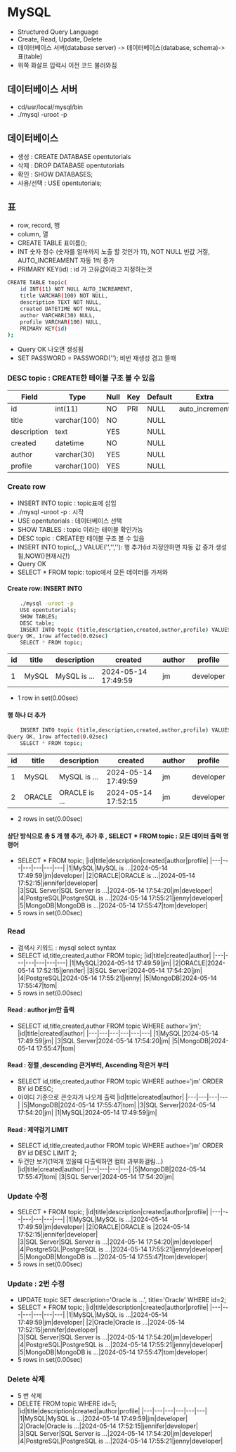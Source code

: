 # MySQL
- Structured Query Language
- Create, Read, Update, Delete
- 데이터베이스 서버(database server) -> 데이터베이스(database, schema)->표(table)
- 위쪽 화살표 입력시 이전 코드 불러와짐
## 데이터베이스 서버
- cd/usr/local/mysql/bin
- ./mysql -uroot -p
## 데이터베이스
- 생성 : CREATE DATABASE opentutorials
- 삭제 : DROP DATABASE opentutorials
- 확인 : SHOW DATABASES;
- 사용/선택 : USE opentutorials;
## 표
- row, record, 행
- column, 열
- CREATE  TABLE 표이름();
- INT 숫자 정수 (숫자를 얼마까지 노출 할 것인가 11), NOT NULL 빈값 거절, AUTO_INCREAMENT 자동 1씩 증가
- PRIMARY KEY(id) : id 가 고유값이라고 지정하는것
```bash
CREATE TABLE topic(
    id INT(11) NOT NULL AUTO_INCREAMENT,
    title VARCHAR(100) NOT NULL,
    description TEXT NOT NULL,
    created DATETIME NOT NULL,
    author VARCHAR(30) NULL,
    profile VARCHAR(100) NULL,
    PRIMARY KEY(id)
);
```
- Query OK 나오면 생성됨
- SET PASSWORD = PASSWORD(''); 비번 재생성 경고 뜰때
### DESC topic : CREATE한 테이블 구조 볼 수 있음
|Field|Type|Null|Key|Default|Extra|
|---|---|---|---|---|---|
|id|int(11)|NO|PRI|NULL|auto_increment|
|title|varchar(100)|NO||NULL||
|description|text|YES||NULL||
|created|datetime|NO||NULL||
|author|varchar(30)|YES||NULL||
|profile|varchar(100)|YES||NULL||

### Create row
- INSERT INTO topic : topic표에 삽입
- ./mysql -uroot -p : 시작
- USE opentutorials : 데이터베이스 선택
- SHOW TABLES : topic 이라는 테이블 확인가능
- DESC topic : CREATE한 테이블 구조 볼 수 있음
- INSERT INTO topic(,,,) VALUE('','',''): 행 추가(id 지정안하면 자동 값 증가 생성됨,NOW()현재시간)
- Query OK
- SELECT * FROM topic: topic에서 모든 데이터를 가져와
#### Create row: INSERT INTO
```bash
    ./mysql -uroot -p
    USE opentutorials;
    SHOW TABLES;
    DESC table;
    INSERT INTO topic (title,description,created,author,profile) VALUES('MySQL','MySQL is ...',NOW(),'jm','developer');
Query OK, 1row affected(0.02sec)
    SELECT * FROM topic;
```
|id|title|description|created|author|profile|
|---|---|---|---|---|---|
|1|MySQL|MySQL is ...|2024-05-14 17:49:59|jm|developer|  
- 1 row in set(0.00sec)
#### 행 하나 더 추가
```bash
    INSERT INTO topic (title,description,created,author,profile) VALUES('ORACLE','ORACLE is ...',NOW(),'jm','developer');
Query OK, 1row affected(0.02sec)
    SELECT * FROM topic;
```
|id|title|description|created|author|profile|
|---|---|---|---|---|---|
|1|MySQL|MySQL is ...|2024-05-14 17:49:59|jm|developer|
|2|ORACLE|ORACLE is ...|2024-05-14 17:52:15|jm|developer|  
- 2 rows in set(0.00sec)
#### 상단 방식으로 총 5 개 행 추가, 추가 후 , SELECT * FROM topic : 모든 데이터 출력 명령어 
- SELECT * FROM topic;
|id|title|description|created|author|profile|
|---|---|---|---|---|---|
|1|MySQL|MySQL is ...|2024-05-14 17:49:59|jm|developer|
|2|ORACLE|ORACLE is ...|2024-05-14 17:52:15|jennifer|developer|  
|3|SQL Server|SQL Server is ...|2024-05-14 17:54:20|jm|developer|  
|4|PostgreSQL|PostgreSQL is ...|2024-05-14 17:55:21|jenny|developer|  
|5|MongoDB|MongoDB is ...|2024-05-14 17:55:47|tom|developer|  
- 5 rows in set(0.00sec)
### Read 
- 검색시 키워드 : mysql select syntax
- SELECT id,title,created,author FROM topic;
|id|title|created|author|
|---|---|---|---|---|---|
|1|MySQL|2024-05-14 17:49:59|jm|
|2|ORACLE|2024-05-14 17:52:15|jennifer|
|3|SQL Server|2024-05-14 17:54:20|jm|
|4|PostgreSQL|2024-05-14 17:55:21|jenny|
|5|MongoDB|2024-05-14 17:55:47|tom|
- 5 rows in set(0.00sec)
#### Read : author jm만 출력
- SELECT id,title,created,author FROM topic WHERE author='jm';  
|id|title|created|author|
|---|---|---|---|---|---|
|1|MySQL|2024-05-14 17:49:59|jm|
|3|SQL Server|2024-05-14 17:54:20|jm|
|5|MongoDB|2024-05-14 17:55:47|tom|
#### Read : 정렬 ,descending 큰거부터, Ascending 작은거 부터
- SELECT id,title,created,author FROM topic WHERE authoe='jm' ORDER BY id DESC;
- 아이디 기준으로 큰숫자가 나오게 출력
|id|title|created|author|
|---|---|---|---|
|5|MongoDB|2024-05-14 17:55:47|tom|
|3|SQL Server|2024-05-14 17:54:20|jm|
|1|MySQL|2024-05-14 17:49:59|jm|
#### Read : 제약걸기 LIMIT
- SELECT id,title,created,author FROM topic WHERE authoe='jm' ORDER BY id DESC LIMIT 2;
- 두건만 보기(1억개 있을때 다출력하면 컴터 과부화걸림...)
|id|title|created|author|
|---|---|---|---|
|5|MongoDB|2024-05-14 17:55:47|tom|
|3|SQL Server|2024-05-14 17:54:20|jm|
### Update 수정
- SELECT * FROM topic;
|id|title|description|created|author|profile|
|---|---|---|---|---|---|
|1|MySQL|MySQL is ...|2024-05-14 17:49:59|jm|developer|
|2|ORACLE|ORACLE is |2024-05-14 17:52:15|jennifer|developer|  
|3|SQL Server|SQL Server is ...|2024-05-14 17:54:20|jm|developer|  
|4|PostgreSQL|PostgreSQL is ...|2024-05-14 17:55:21|jenny|developer|  
|5|MongoDB|MongoDB is ...|2024-05-14 17:55:47|tom|developer|  
- 5 rows in set(0.00sec)
### Update : 2번 수정
- UPDATE topic SET description='Oracle is ...', title='Oracle' WHERE id=2;
- SELECT * FROM topic;
|id|title|description|created|author|profile|
|---|---|---|---|---|---|
|1|MySQL|MySQL is ...|2024-05-14 17:49:59|jm|developer|
|2|Oracle|Oracle is ...|2024-05-14 17:52:15|jennifer|developer|  
|3|SQL Server|SQL Server is ...|2024-05-14 17:54:20|jm|developer|  
|4|PostgreSQL|PostgreSQL is ...|2024-05-14 17:55:21|jenny|developer|  
|5|MongoDB|MongoDB is ...|2024-05-14 17:55:47|tom|developer|  
- 5 rows in set(0.00sec)
### Delete 삭제
- 5 번 삭제
- DELETE FROM topic WHERE id=5;
|id|title|description|created|author|profile|
|---|---|---|---|---|---|
|1|MySQL|MySQL is ...|2024-05-14 17:49:59|jm|developer|
|2|Oracle|Oracle is ...|2024-05-14 17:52:15|jennifer|developer|  
|3|SQL Server|SQL Server is ...|2024-05-14 17:54:20|jm|developer|  
|4|PostgreSQL|PostgreSQL is ...|2024-05-14 17:55:21|jenny|developer|  



